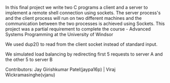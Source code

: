 In this final project we write two C programs a client and a server to implement a remote shell connection using sockets. The server process's and the client process will run on two different machines and the communication between the two processes is achieved using Sockets. This project was a partial requirement to complete the course - Advanced Systems Programming at the University of Windsor

We used dup2() to read from the client socket instead of standard input.

We simulated load balancing by redirecting first 5 requests to server A and the other 5 to server B

Contributors: Jay Girishkumar Patel(jaypa16p) |  Viraj Wickramasinghe(vjanu)

